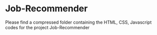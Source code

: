 # Job-Recommender

Please find a compressed folder containing the HTML, CSS, Javascript codes for the project Job-Recommender
